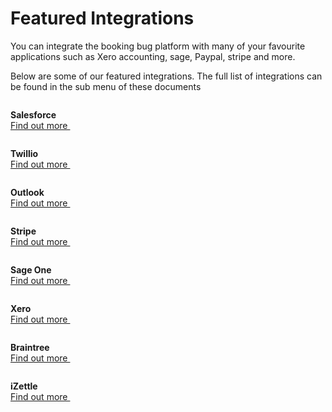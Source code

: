 # Featured Integrations
You can integrate the booking bug platform with many of your favourite applications such as Xero accounting, sage, Paypal, stripe and more.

Below are some of our featured integrations. The full list of integrations can be found in the sub menu of these documents


<div class="card">
	<div>
		<img src="https://www.bookingbug.co.uk/pictures/838/show/salesforce+logo+sq+new.png?sh=b25c1f81ef03c23d" alt="">
		<p><b>Salesforce</b><br>
		<!-- Bring a new category of customer into Salesforce<br> -->
		<a href="https://www.bookingbug.co.uk/salesforce" target="_blank">Find out more&nbsp;<i class="fa fa-angle-right"></i></a></p>
	</div>
</div>
<div class="card">
	<div>
		<img src="https://www.bookingbug.co.uk/pictures/842/show/Twilio+logo+sq+new.png?sh=13265b6528361f92" alt="">
		<p><b>Twillio</b><br>
		<!-- Lorem ipsum dolor sit amet, consectetur adipisicing elit. <br> -->
		<a href="https://www.twilio.com/" target="_blank">Find out more&nbsp;<i class="fa fa-angle-right"></i></a></p>
	</div>
</div>
<div class="card">
	<div>
		<img src="https://www.bookingbug.co.uk/pictures/829/show/outlook+logo+sq+new.png?sh=89d8d6b21fc1cb3f" alt="">
		<p><b>Outlook</b><br>
		<!-- Lorem ipsum dolor sit amet, consectetur adipisicing elit. <br> -->
		<a href="https://www.bookingbug.co.uk/outlook" target="_blank">Find out more&nbsp;<i class="fa fa-angle-right"></i></a></p>
	</div>
</div>
<div class="card">
	<div>
		<img src="https://www.bookingbug.co.uk/pictures/841/show/stripe+logo+sq+new.png?sh=67514556736b42d2" alt="">
		<p><b>Stripe</b><br>
		<!-- Lorem ipsum dolor sit amet, consectetur adipisicing elit. <br> -->
		<a href="https://stripe.com" target="_blank">Find out more&nbsp;<i class="fa fa-angle-right"></i></a></p>
	</div>
</div>
<div class="card">
	<div>
		<img src="https://www.bookingbug.co.uk/pictures/826/show/New-Sage-One-logo-sq+new.png?sh=575083fd12af2e6f" alt="">
		<p><b>Sage One</b><br>
		<!-- Lorem ipsum dolor sit amet, consectetur adipisicing elit. <br> -->
		<a href="http://www.sageone.com/" target="_blank">Find out more&nbsp;<i class="fa fa-angle-right"></i></a></p>
	</div>
</div>
<div class="card">
	<div>
		<img src="https://www.bookingbug.co.uk/pictures/885/show/xero+logo+sq+new.png?sh=fefd10d8cf4f6667" alt="">
		<p><b>Xero</b><br>
		<!-- Lorem ipsum dolor sit amet, consectetur adipisicing elit. <br> -->
		<a href="https://www.bookingbug.co.uk/xero" target="_blank">Find out more&nbsp;<i class="fa fa-angle-right"></i></a></p>
	</div>
</div>
<div class="card">
	<div>
		<img src="https://www.bookingbug.co.uk/pictures/803/show/braintree+logo+sq+new.png?sh=e0afa21475ee9fde" alt="">
		<p><b>Braintree</b><br>
		<!-- Lorem ipsum dolor sit amet, consectetur adipisicing elit. <br> -->
		<a href="https://www.braintreepayments.com/" target="_blank">Find out more&nbsp;<i class="fa fa-angle-right"></i></a></p>
	</div>
</div>
<div class="card">
	<div>
		<img src="https://www.bookingbug.co.uk/pictures/817/show/izettle-logo+sq+new.png?sh=d34c5c45699ce1d0" alt="">
		<p><b>iZettle</b><br>
		<!-- Lorem ipsum dolor sit amet, consectetur adipisicing elit. <br> -->
		<a href="https://www.izettle.com" target="_blank">Find out more&nbsp;<i class="fa fa-angle-right"></i></a></p>
	</div>
</div>